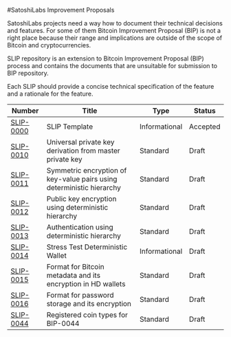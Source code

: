 #SatoshiLabs Improvement Proposals

SatoshiLabs projects need a way how to document their technical decisions and features.
For some of them Bitcoin Improvement Proposal (BIP) is not a right place because
their range and implications are outside of the scope of Bitcoin and cryptocurrencies.

SLIP repository is an extension to Bitcoin Improvement Proposal (BIP) process
and contains the documents that are unsuitable for submission to BIP repository.

Each SLIP should provide a concise technical specification of the feature and a rationale for the feature.

| Number                    | Title                                                                 | Type          | Status   |
|---------------------------|-----------------------------------------------------------------------|---------------|----------|
| [SLIP-0000](slip-0000.md) | SLIP Template                                                         | Informational | Accepted |
| [SLIP-0010](slip-0010.md) | Universal private key derivation from master private key              | Standard      | Draft    |
| [SLIP-0011](slip-0011.md) | Symmetric encryption of key-value pairs using deterministic hierarchy | Standard      | Draft    |
| [SLIP-0012](slip-0012.md) | Public key encryption using deterministic hierarchy                   | Standard      | Draft    |
| [SLIP-0013](slip-0013.md) | Authentication using deterministic hierarchy                          | Standard      | Draft    |
| [SLIP-0014](slip-0014.md) | Stress Test Deterministic Wallet                                      | Informational | Draft    |
| [SLIP-0015](slip-0015.md) | Format for Bitcoin metadata and its encryption in HD wallets          | Standard      | Draft    |
| [SLIP-0016](slip-0016.md) | Format for password storage and its encryption                        | Standard      | Draft    |
| [SLIP-0044](slip-0044.md) | Registered coin types for BIP-0044                                    | Standard      | Draft    |

